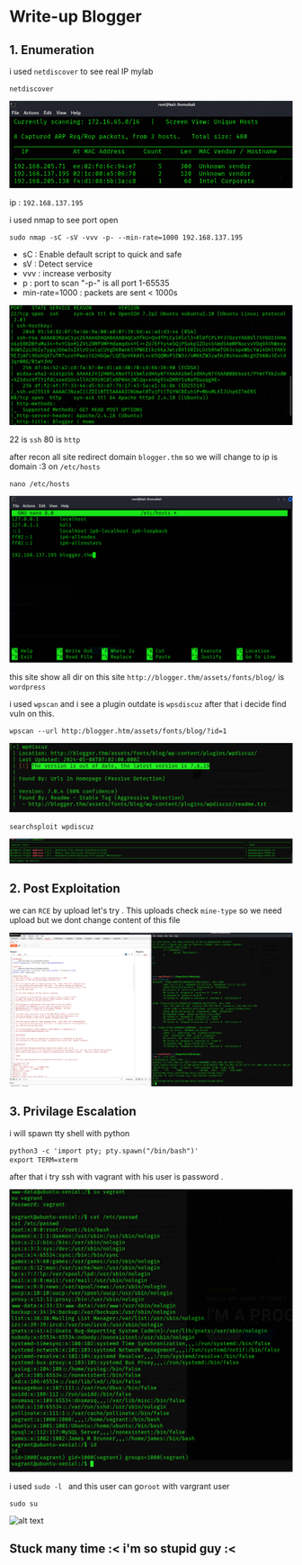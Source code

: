 # Write-up Blogger

## 1. Enumeration

i used ```netdiscover```  to see real IP mylab

``` terminal
netdiscover
```
![alt text](bloger_netdiscover.png)

ip : ```192.168.137.195```

i used nmap to see port open 

```terminal
sudo nmap -sC -sV -vvv -p- --min-rate=1000 192.168.137.195
```

*   sC : Enable default script to quick and safe
*   sV : Detect service
*   vvv : increase verbosity
*   p : port to scan "-p-" is all port 1-65535
*   min-rate=1000 : packets are sent < 1000s

![alt text](bloger_nmap.png)

22 is ``` ssh ```
80 is ``` http ```

after recon all site redirect domain ```blogger.thm``` so we will change to ip is domain :3 on ```/etc/hosts```

```
nano /etc/hosts
```

![alt text](bloger_etc_hosts.png)

this site show all dir on this site  ``` http://blogger.thm/assets/fonts/blog/ ``` is ```wordpress```

i used ```wpscan```  and i see a plugin outdate is ```wpsdiscuz``` after that i decide find vuln on this.

```
wpscan --url http:/blogger.htm/assets/fonts/blog/?id=1 
```

![alt text](bloger_wpscan.png)

```
searchsploit wpdiscuz
```
![alt text](bloger_searchsploit.png)

## 2. Post Exploitation
we can ```RCE``` by upload let's try . This uploads check ```mine-type``` so we need upload but we dont change content of this file 

![alt text](bloger_www_data.png)

## 3. Privilage Escalation

i will spawn tty shell with python

```
python3 -c 'import pty; pty.spawn("/bin/bash")'
export TERM=xterm
```

after that i try ssh with vagrant with his user is password .

![alt text](bloger_su_vagrant.png)

i used ```sudo -l ``` and this user can go```root``` with vargrant user

```
sudo su
```
![alt text](image.png)

## Stuck many time :<  i'm so stupid guy :< 
